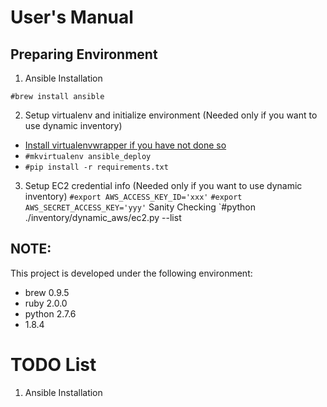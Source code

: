 # User's Manual

## Preparing Environment
1. Ansible Installation

```#brew update
#brew install ansible
```

2. Setup virtualenv and initialize environment
(Needed only if you want to use dynamic inventory)

- [Install virtualenvwrapper if you have not done so](https://virtualenvwrapper.readthedocs.org/en/latest/)
- `#mkvirtualenv ansible_deploy`
- `#pip install -r requirements.txt`

3. Setup EC2 credential info
(Needed only if you want to use dynamic inventory)
`#export AWS_ACCESS_KEY_ID='xxx'`
`#export AWS_SECRET_ACCESS_KEY='yyy'`
Sanity Checking
`#python ./inventory/dynamic_aws/ec2.py --list

## NOTE:
This project is developed under the following environment:
* brew 0.9.5
* ruby 2.0.0
* python 2.7.6
* 1.8.4




# TODO List
1. Ansible Installation